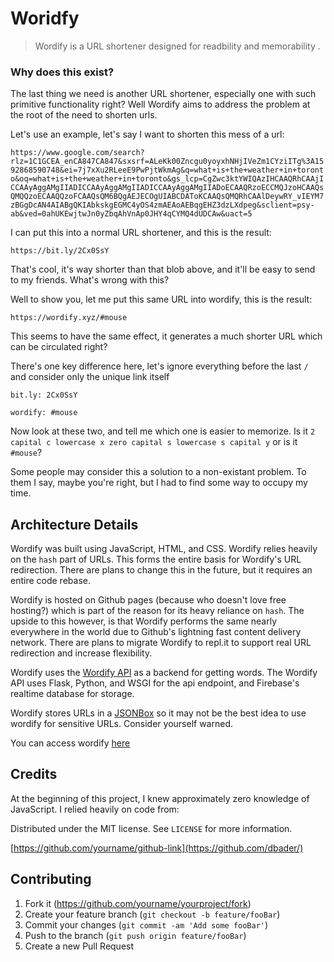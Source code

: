 # Woridfy
> Wordify is a URL shortener designed for readbility and memorability .

### Why does this exist?
The last thing we need is another URL shortener, especially one with such primitive functionality right? Well Wordify aims to address the problem at the root of the need to shorten urls. 

Let's use an example, let's say I want to shorten this mess of a url:

```https://www.google.com/search?rlz=1C1GCEA_enCA847CA847&sxsrf=ALeKk00Zncgu0yoyxhNHjIVeZm1CYziITg%3A1592868590748&ei=7j7xXu2RLeeE9PwPjtWkmAg&q=what+is+the+weather+in+toronto&oq=what+is+the+weather+in+toronto&gs_lcp=CgZwc3ktYWIQAzIHCAAQRhCAAjICCAAyAggAMgIIADICCAAyAggAMgIIADICCAAyAggAMgIIADoECAAQRzoECCMQJzoHCAAQsQMQQzoECAAQQzoFCAAQsQM6BQgAEJECOgUIABCDAToKCAAQsQMQRhCAAlDeywRY_vIEYM7zBGgDcAN4AIABgQKIAbkskgEGMC4yOS4zmAEAoAEBqgEHZ3dzLXdpeg&sclient=psy-ab&ved=0ahUKEwjtwJn0yZbqAhVnAp0JHY4qCYMQ4dUDCAw&uact=5```

I can put this into a normal URL shortener, and this is the result:

`https://bit.ly/2Cx0SsY`

That's cool, it's way shorter than that blob above, and it'll be easy to send to my friends. What's wrong with this?

Well to show you, let me put this same URL into wordify, this is the result:

`https://wordify.xyz/#mouse`

This seems to have the same effect, it generates a much shorter URL which can be circulated right?

There's one key difference here, let's ignore everything before the last `/` and consider only the unique link itself

`bit.ly: 2Cx0SsY`

`wordify: #mouse`

Now look at these two, and tell me which one is easier to memorize. Is it `2 capital c lowercase x zero capital s lowercase s capital y` or is it `#mouse`?

Some people may consider this a solution to a non-existant problem. To them I say, maybe you're right, but I had to find some way to occupy my time.


## Architecture Details

Wordify was built using JavaScript, HTML, and CSS. Wordify relies heavily on the `hash` part of URLs. This forms the entire basis for Wordify's URL redirection. There are plans to change this in the future, but it requires an entire code rebase.

Wordify is hosted on Github pages (because who doesn't love free hosting?) which is part of the reason for its heavy reliance on `hash`. The upside to this however, is that Wordify performs the same nearly everywhere in the world due to Github's lightning fast content delivery network. There are plans to migrate Wordify to repl.it to support real URL redirection and increase flexibility.

Wordify uses the [Wordify API](https://api.wordify.xyz/) as a backend for getting words. The Wordify API uses Flask, Python, and WSGI for the api endpoint, and Firebase's realtime database for storage. 

Wordify stores URLs in a [JSONBox](https://jsonbox.io/) so it may not be the best idea to use wordify for sensitive URLs. Consider yourself warned.

You can access wordify [here](https://wordify.com)

## Credits

At the beginning of this project, I knew approximately zero knowledge of JavaScript. I relied heavily on code from:



Distributed under the MIT license. See ``LICENSE`` for more information.

[https://github.com/yourname/github-link](https://github.com/dbader/)

## Contributing

1. Fork it (<https://github.com/yourname/yourproject/fork>)
2. Create your feature branch (`git checkout -b feature/fooBar`)
3. Commit your changes (`git commit -am 'Add some fooBar'`)
4. Push to the branch (`git push origin feature/fooBar`)
5. Create a new Pull Request

<!-- Markdown link & img dfn's -->
[npm-image]: https://img.shields.io/npm/v/datadog-metrics.svg?style=flat-square
[npm-url]: https://npmjs.org/package/datadog-metrics
[npm-downloads]: https://img.shields.io/npm/dm/datadog-metrics.svg?style=flat-square
[travis-image]: https://img.shields.io/travis/dbader/node-datadog-metrics/master.svg?style=flat-square
[travis-url]: https://travis-ci.org/dbader/node-datadog-metrics
[wiki]: https://github.com/yourname/yourproject/wiki
